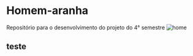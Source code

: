 # Homem-aranha
Repositório para o desenvolvimento do projeto do 4° semestre
![home](https://github.com/Mouse-Tech-Brazil/homem-aranha/blob/main/public/imgs/home-s.png)

## teste
